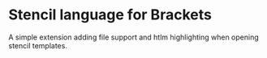 # Stencil language for Brackets

A simple extension adding file support and htlm highlighting when opening stencil templates.

